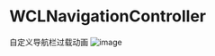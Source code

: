 # WCLNavigationController
自定义导航栏过载动画
 ![image](https://github.com/631106979/WCLNavigationController/master/WCLNavigationController/WCLNavigationController.gif)